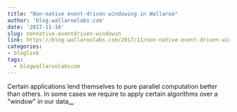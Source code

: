 ```yaml
---
title: "Non-native event-driven windowing in Wallaroo"
author: 'blog.wallaroolabs.com'
date: '2017-11-16'
slug: nonnative-eventdriven-windowin
link: https://blog.wallaroolabs.com/2017/11/non-native-event-driven-windowing-in-wallaroo/
categories:
- bloglink
tags:
  - blogwallaroolabscom
---
```


Certain applications lend themselves to pure parallel computation better than others. In some cases we require to apply certain algorithms over a "window" in our data[... <i class="fas fa-external-link-alt"></i>](https://blog.wallaroolabs.com/2017/11/non-native-event-driven-windowing-in-wallaroo/)

